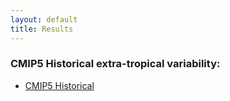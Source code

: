 ```yaml
---
layout: default
title: Results
---
```


### CMIP5 Historical extra-tropical variability:  

* [CMIP5 Historical](https://oceanonly.llnl.gov/gleckler1/pptest/clickable_variability.html "statistical summaries and diagnostics")

